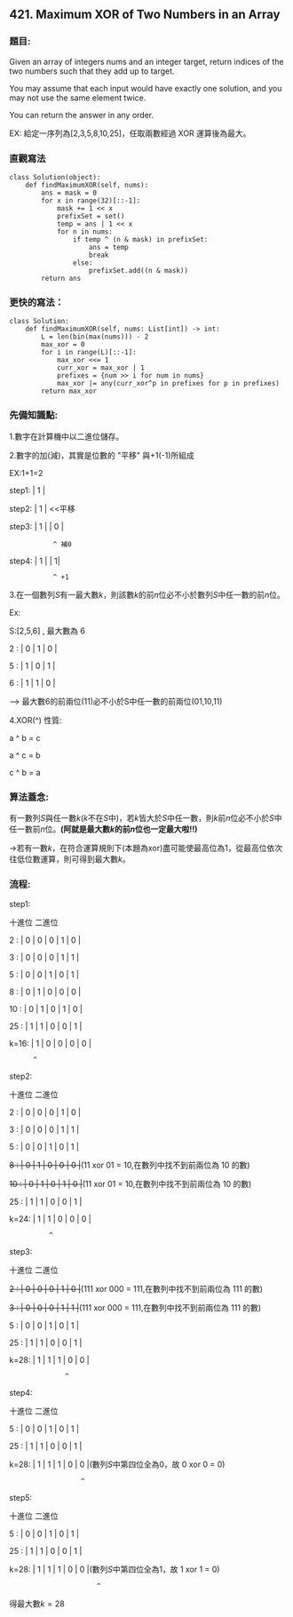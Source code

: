 ## 421. Maximum XOR of Two Numbers in an Array
### 題目:
Given an array of integers nums and an integer target, return indices of the two numbers such that they add up to target.

You may assume that each input would have exactly one solution, and you may not use the same element twice.

You can return the answer in any order.

EX: 給定一序列為[2,3,5,8,10,25]，任取兩數經過 XOR 運算後為最大。

### 直觀寫法
```
class Solution(object):
    def findMaximumXOR(self, nums):
        ans = mask = 0
        for x in range(32)[::-1]:
            mask += 1 << x
            prefixSet = set()
            temp = ans | 1 << x
            for n in nums:
                if temp ^ (n & mask) in prefixSet:
                    ans = temp
                    break            
                else:
                    prefixSet.add((n & mask))
        return ans
```

### 更快的寫法：
```
class Solution:
    def findMaximumXOR(self, nums: List[int]) -> int:
        L = len(bin(max(nums))) - 2
        max_xor = 0
        for i in range(L)[::-1]:
            max_xor <<= 1
            curr_xor = max_xor | 1
            prefixes = {num >> i for num in nums}
            max_xor |= any(curr_xor^p in prefixes for p in prefixes)
        return max_xor
```
### 先備知識點:
1.數字在計算機中以二進位儲存。

2.數字的加(減)，其實是位數的 "平移" 與+1(-1)所組成

EX:1+1=2

step1:       | 1 |

step2: | 1 |        <<平移

step3: | 1 | | 0 |     

               ^ 補0
               
step4: | 1 | | 1|

               ^ +1
               
3.在一個數列$S$有一最大數$k$，則該數$k$的前$n$位必不小於數列$S$中任一數的前$n$位。

Ex: 

S:[2,5,6]   ,  最大數為 6

2   :   | 0 | 1 | 0 |

5   :   | 1 | 0 | 1 |

6   :   | 1 | 1 | 0 |

--> 最大數6的前兩位(11)必不小於S中任一數的前兩位(01,10,11)

4.XOR(^) 性質:

a ^ b = c

a ^ c = b

c ^ b = a

### 算法蓋念:

有一數列$S$與任一數$k$($k$不在$S$中)，若$k$皆大於$S$中任一數，則$k$前$n$位必不小於$S$中任一數前$n$位。**(阿就是最大數$k$的前$n$位也一定最大啦!!)**

->若有一數$k$，在符合運算規則下(本題為xor)盡可能使最高位為1，從最高位依次往低位數運算，則可得到最大數$k$。

### 流程:

step1:

十進位         二進位

2   :   | 0 | 0 | 0 | 1 | 0 |

3   :   | 0 | 0 | 0 | 1 | 1 |

5   :   | 0 | 0 | 1 | 0 | 1 |

8   :   | 0 | 1 | 0 | 0 | 0 |

10  :   | 0 | 1 | 0 | 1 | 0 |

25  :   | 1 | 1 | 0 | 0 | 1 |

k=16:   | 1 | 0 | 0 | 0 | 0 |

          ^
step2:

十進位         二進位

2   :   | 0 | 0 | 0 | 1 | 0 |

3   :   | 0 | 0 | 0 | 1 | 1 |

5   :   | 0 | 0 | 1 | 0 | 1 |

~~8   :   | 0 | 1 | 0 | 0 | 0 |~~(11 xor 01 = 10,在數列中找不到前兩位為 10 的數)

~~10  :   | 0 | 1 | 0 | 1 | 0 |~~(11 xor 01 = 10,在數列中找不到前兩位為 10 的數)

25  :   | 1 | 1 | 0 | 0 | 1 |

k=24:   | 1 | 1 | 0 | 0 | 0 |

              ^
step3:

十進位         二進位

~~2   :   | 0 | 0 | 0 | 1 | 0 |~~(111 xor 000 = 111,在數列中找不到前兩位為 111 的數)

~~3   :   | 0 | 0 | 0 | 1 | 1 |~~(111 xor 000 = 111,在數列中找不到前兩位為 111 的數)

5   :   | 0 | 0 | 1 | 0 | 1 |

25  :   | 1 | 1 | 0 | 0 | 1 |

k=28:   | 1 | 1 | 1 | 0 | 0 |

                  ^
                  
step4:

十進位         二進位

5   :   | 0 | 0 | 1 | 0 | 1 |

25  :   | 1 | 1 | 0 | 0 | 1 |

k=28:   | 1 | 1 | 1 | 0 | 0 |(數列$S$中第四位全為0，故 0 xor 0 = 0)

                      ^
step5:

十進位         二進位

5   :   | 0 | 0 | 1 | 0 | 1 |

25  :   | 1 | 1 | 0 | 0 | 1 |

k=28:   | 1 | 1 | 1 | 0 | 0 |(數列$S$中第四位全為1，故 1 xor 1 = 0)

                          ^
                          
得最大數$k=28$
